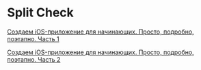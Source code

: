 #  Split Check

[Создаем iOS-приложение для начинающих. Просто, подробно, поэтапно. Часть 1](https://youtu.be/hAdSdnNeLKs)

[Создаем iOS-приложение для начинающих. Просто, подробно, поэтапно. Часть 2](https://youtu.be/Hom46fPMiNQ)

